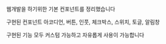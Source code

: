웹개발을 하기위한 기본 컨포넌트를 정리했습니다

구현된 컨포넌트
아코디언, 버튼, 인풋, 체크박스, 스위치, 토글, 알림창

구현된 기능 모두 커스텀 가능하고 자유롭게 사용이 가능합니다

